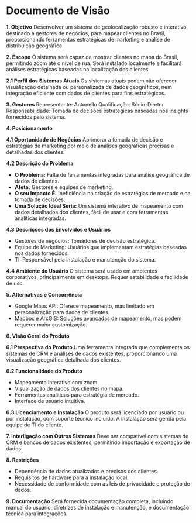 # Documento de Visão

**1. Objetivo**
Desenvolver um sistema de geolocalização robusto e interativo, destinado a gestores de negócios, para mapear clientes no Brasil, proporcionando ferramentas estratégicas de marketing e análise de distribuição geográfica.

**2. Escopo**
O sistema será capaz de mostrar clientes no mapa do Brasil, permitindo zoom até o nível de rua. Será instalado localmente e facilitará análises estratégicas baseadas na localização dos clientes.

**2.1 Perfil dos Sistemas Atuais**
Os sistemas atuais podem não oferecer visualização detalhada ou personalizada de dados geográficos, nem integração eficiente com dados de clientes para fins estratégicos.

**3. Gestores**
Representante: Antonello
Qualificação: Sócio-Diretor
Responsabilidade: Tomada de decisões estratégicas baseadas nos insights fornecidos pelo sistema.

**4. Posicionamento**

**4.1 Oportunidade de Negócios**
Aprimorar a tomada de decisão e estratégias de marketing por meio de análises geográficas precisas e detalhadas dos clientes.

**4.2 Descrição do Problema**

- **O Problema:** Falta de ferramentas integradas para análise geográfica de dados de clientes.
- **Afeta:** Gestores e equipes de marketing.
- **O seu Impacto É:** Ineficiência na criação de estratégias de mercado e na tomada de decisões.
- **Uma Solução Ideal Seria:** Um sistema interativo de mapeamento com dados detalhados dos clientes, fácil de usar e com ferramentas analíticas integradas.

**4.3 Descrições dos Envolvidos e Usuários**

- Gestores de negócios: Tomadores de decisão estratégica.
- Equipe de Marketing: Usuários que implementam estratégias baseadas nos dados fornecidos.
- TI: Responsável pela instalação e manutenção do sistema.

**4.4 Ambiente do Usuário**
O sistema será usado em ambientes corporativos, principalmente em desktops. Requer estabilidade e facilidade de uso.

**5. Alternativas e Concorrência**

- Google Maps API: Oferece mapeamento, mas limitado em personalização para dados de clientes.
- Mapbox e ArcGIS: Soluções avançadas de mapeamento, mas podem requerer maior customização.

**6. Visão Geral do Produto**

**6.1 Perspectiva do Produto**
Uma ferramenta integrada que complementa os sistemas de CRM e análises de dados existentes, proporcionando uma visualização geográfica detalhada dos clientes.

**6.2 Funcionalidade do Produto**

- Mapeamento interativo com zoom.
- Visualização de dados dos clientes no mapa.
- Ferramentas analíticas para estratégia de mercado.
- Interface de usuário intuitiva.

**6.3 Licenciamento e Instalação**
O produto será licenciado por usuário ou por instalação, com suporte técnico incluído. A instalação será gerida pela equipe de TI do cliente.

**7. Interligação com Outros Sistemas**
Deve ser compatível com sistemas de CRM e bancos de dados existentes, permitindo importação e exportação de dados.

**8. Restrições**

- Dependência de dados atualizados e precisos dos clientes.
- Requisitos de hardware para a instalação local.
- Necessidade de conformidade com as leis de privacidade e proteção de dados.

**9. Documentação**
Será fornecida documentação completa, incluindo manual do usuário, diretrizes de instalação e manutenção, e documentação técnica para integrações.
